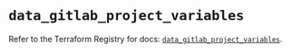 # `data_gitlab_project_variables`

Refer to the Terraform Registry for docs: [`data_gitlab_project_variables`](https://registry.terraform.io/providers/gitlabhq/gitlab/16.9.1/docs/data-sources/project_variables).
